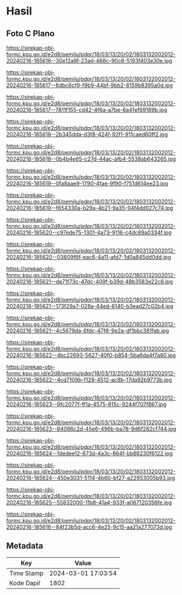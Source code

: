 # Hasil

## Foto C Plano

https://sirekap-obj-formc.kpu.go.id/e2d8/pemilu/pdpr/18/03/13/20/02/1803132002012-20240216-185616--30e12a9f-23ad-468c-90c6-5193f403e30e.jpg

https://sirekap-obj-formc.kpu.go.id/e2d8/pemilu/pdpr/18/03/13/20/02/1803132002012-20240216-185617--8dbc6cf9-f9b9-44bf-9bb2-8159b8395a0d.jpg

https://sirekap-obj-formc.kpu.go.id/e2d8/pemilu/pdpr/18/03/13/20/02/1803132002012-20240216-185617--7811f155-cd42-4f6a-a7be-6a41ef69189b.jpg

https://sirekap-obj-formc.kpu.go.id/e2d8/pemilu/pdpr/18/03/13/20/02/1803132002012-20240216-185618--2b345dda-d3f8-424f-92f1-911caed60ff2.jpg

https://sirekap-obj-formc.kpu.go.id/e2d8/pemilu/pdpr/18/03/13/20/02/1803132002012-20240216-185618--0b4b4e65-c27d-44ac-afb4-5538ab643265.jpg

https://sirekap-obj-formc.kpu.go.id/e2d8/pemilu/pdpr/18/03/13/20/02/1803132002012-20240216-185619--0fa8aae9-1790-4fae-9f90-f751d614ee23.jpg

https://sirekap-obj-formc.kpu.go.id/e2d8/pemilu/pdpr/18/03/13/20/02/1803132002012-20240216-185619--f654330a-b29a-4b21-9a35-94f4dd027c74.jpg

https://sirekap-obj-formc.kpu.go.id/e2d8/pemilu/pdpr/18/03/13/20/02/1803132002012-20240216-185620--c97ede75-1301-4a73-9116-c4dc89a0334f.jpg

https://sirekap-obj-formc.kpu.go.id/e2d8/pemilu/pdpr/18/03/13/20/02/1803132002012-20240216-185620--03609f6f-eac6-4a11-afd7-1d0a845dd0dd.jpg

https://sirekap-obj-formc.kpu.go.id/e2d8/pemilu/pdpr/18/03/13/20/02/1803132002012-20240216-185621--de71f73c-47dc-409f-b39d-48b3583e22c6.jpg

https://sirekap-obj-formc.kpu.go.id/e2d8/pemilu/pdpr/18/03/13/20/02/1803132002012-20240216-185621--173f29a7-028a-44ed-8140-b3ead27c02b4.jpg

https://sirekap-obj-formc.kpu.go.id/e2d8/pemilu/pdpr/18/03/13/20/02/1803132002012-20240216-185621--4c5679da-6fdc-47f8-9e2a-df1bbc381fab.jpg

https://sirekap-obj-formc.kpu.go.id/e2d8/pemilu/pdpr/18/03/13/20/02/1803132002012-20240216-185622--4bc22693-5627-40f0-b854-5ba6da4f7a80.jpg

https://sirekap-obj-formc.kpu.go.id/e2d8/pemilu/pdpr/18/03/13/20/02/1803132002012-20240216-185622--4cd7109b-f128-4512-ac8b-17da92b9773b.jpg

https://sirekap-obj-formc.kpu.go.id/e2d8/pemilu/pdpr/18/03/13/20/02/1803132002012-20240216-185623--9fc2077f-ff1a-4575-815c-9244f707f867.jpg

https://sirekap-obj-formc.kpu.go.id/e2d8/pemilu/pdpr/18/03/13/20/02/1803132002012-20240216-185623--84096c2d-45e6-496b-ba78-9d6f282cf744.jpg

https://sirekap-obj-formc.kpu.go.id/e2d8/pemilu/pdpr/18/03/13/20/02/1803132002012-20240216-185624--1dedee12-673d-4a3c-864f-bb86230f6122.jpg

https://sirekap-obj-formc.kpu.go.id/e2d8/pemilu/pdpr/18/03/13/20/02/1803132002012-20240216-185624--450e3031-5114-4b60-bf27-a22953005b93.jpg

https://sirekap-obj-formc.kpu.go.id/e2d8/pemilu/pdpr/18/03/13/20/02/1803132002012-20240216-185625--55832000-11b8-41a4-933f-a067120356fe.jpg

https://sirekap-obj-formc.kpu.go.id/e2d8/pemilu/pdpr/18/03/13/20/02/1803132002012-20240216-185616--84f23b5d-acc6-4e25-9c15-aa21a277073d.jpg


## Metadata

| Key        | Value               |
| ---------- | ------------------- |
| Time Stamp | 2024-03-01 17:03:54 |
| Kode Dapil | 1802                |



